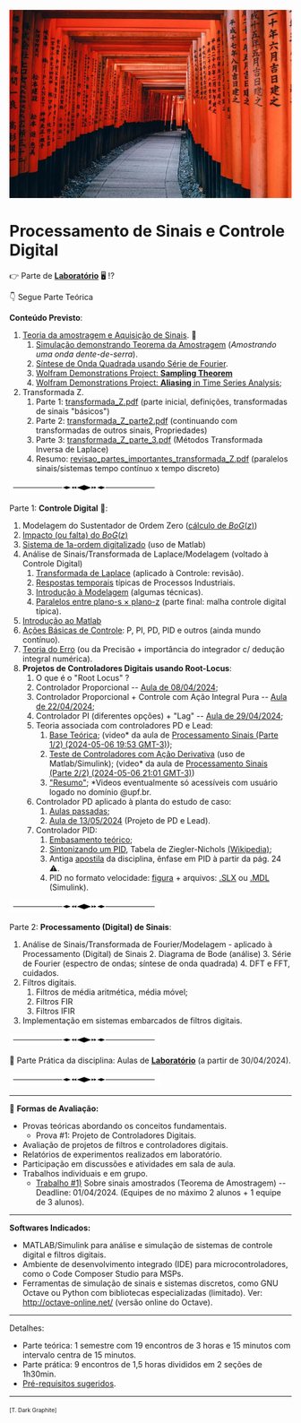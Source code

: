 ![Kioto_2](Kioto_2.jpg)

# Processamento de Sinais e Controle Digital

:point_right: Parte de **[Laboratório](lab/lab_proces_ecp_2024.html)** 🖥️ !?

👇 Segue Parte Teórica

**Conteúdo Previsto**:

1. [Teoria da amostragem e Aquisição de Sinais](../Controle_3/2_sampling/01_Sistema_Amostrado_no_Tempo.pdf). :beginner:
   1. [Simulação demonstrando Teorema da Amostragem](https://fpassold.github.io/Controle_3/Teste_Amost/teste_amostragem.html) (*Amostrando uma onda dente-de-serra*).
   2. [Síntese de Onda Quadrada usando Série de Fourier](https://fpassold.github.io/Controle_3/estudo_dirigido/Síntese_Onda_Quadrada.html). 
   3. [Wolfram Demonstrations Project: **Sampling Theorem**](https://demonstrations.wolfram.com/SamplingTheorem/)
   4. [Wolfram Demonstrations Project: **Aliasing** in Time Series Analysis](https://demonstrations.wolfram.com/AliasingInTimeSeriesAnalysis/);
2. Transformada Z.
   1. Parte 1:  [transformada_Z.pdf](../Controle_3/3_transformada/transformada_Z.pdf) (parte inicial, definições, transformadas de sinais "básicos")
   2. Parte 2:  [transformada_Z_parte2.pdf](../Controle_3/3_transformada/transformada_Z_parte2.pdf) (continuando com transformadas de outros sinais, Propriedades)
   3. Parte 3:  [transformada_Z_parte_3.pdf](../Controle_3/3_transformada/transformada_Z_parte_3.pdf) (Métodos Transformada Inversa de Laplace)
   4. Resumo:  [revisao_partes_importantes_transformada_Z.pdf](../Controle_3/3_transformada/revisao_partes_importantes_transformada_Z.pdf) (paralelos sinais/sistemas tempo contínuo x tempo discreto)

![separation_line](separation_line.png)

Parte 1: **Controle Digital** :triangular_flag_on_post::

1. Modelagem do Sustentador de Ordem Zero ([cálculo de $BoG(z)$](https://fpassold.github.io/Controle_3/3_transformada/3_BoG_Transformada_Z.pdf))
2. [Impacto (ou falta) do $BoG(z)$](https://fpassold.github.io/Controle_3/3_5_Modelagem_G_BoG/teste_BoG.html)
3. [Sistema de 1a-ordem digitalizado](https://fpassold.github.io/Controle_3/exemplo_1_BoG/intro_exemplo_1a_ordem.html) (uso de Matlab)
4. Análise de Sinais/Transformada de Laplace/Modelagem (voltado à Controle Digital)
   1. [Transformada de Laplace](3_transformada_laplace.pdf) (aplicado à Controle: revisão).
   2. [Respostas temporais](4_Respostas_Sistemas.pdf) típicas de Processos Industriais.
   3. [Introdução à Modelagem](5_intro_modelagem.pdf) (algumas técnicas).
   4. [Paralelos entre plano-s $\times$ plano-z](6_respostas_paralelos_s_z.pdf) (parte final: malha controle digital típica).
5. [Introdução ao Matlab](../Matlab/aula_intro_matlab_1.html) 
6. [Ações Básicas de Controle](7_acoes_controle.pdf): P, PI, PD, PID e outros (ainda mundo contínuo).
7. [Teoria do Erro](https://fpassold.github.io/Controle_3/4_teoria_erros/resumo_teoria_erro.html) (ou da Precisão + importância do integrador c/ dedução integral numérica).
8. **Projetos de Controladores Digitais usando Root-Locus**:
   1. O que é o "Root Locus" ?
   2. Controlador Proporcional -- [Aula de 08/04/2024](2024_1/aula_080402024.html);
   3. Controlador Proporcional + Controle com Ação Integral Pura -- [Aula de 22/04/2024](2024_1/aula_22042024.html);
   4. Controlador PI (diferentes opções) + "Lag" -- [Aula de 29/04/2024](2024_1/aula_29042024.html);
   5. Teoria associada com controladores PD e Lead:
      1. [Base Teórica](https://fpassold.github.io/Controle_3/Controle_Acao_Derivativa.html);
          (video* da aula de [Processamento Sinais (Parte 1/2) (2024-05-06 19:53 GMT-3)](https://drive.google.com/open?id=1TUPkOz03XtrCgci29U_2iWQJ1XH5Kl9u));
      2. [Teste de Controladores com Ação Derivativa](https://fpassold.github.io/Controle_3/estudo_caso/Teste_Controladores_Acao_Derivativa.html) (uso de Matlab/Simulink);
          (video* da aula de [Processamento Sinais (Parte 2/2) (2024-05-06 21:01 GMT-3)](https://drive.google.com/open?id=1UbSlcx5dHV9S7n09K8VHMfBXQ8EfScXY))
      3. ["Resumo"](https://fpassold.github.io/Controle_3/pd_plus_filtro.pdf);
         *Videos eventualmente só acessíveis com usuário logado no domínio @upf.br.
   6. Controlador PD aplicado à planta do estudo de caso:
      1. [Aulas passadas](https://fpassold.github.io/Controle_3/projeto_PD_lead_2020.html);
      2. [Aula de 13/05/2024](2024_1/aula_13052024.html) (Projeto de PD e Lead).
   7. Controlador PID:
      1. [Embasamento teórico](https://fpassold.github.io/Lab_Controle_2/PID/pid.html);
      2. [Sintonizando um PID](https://fpassold.github.io/Controle_2/8_Ajuste_PID/Sintonia_PIDs_usando_ZN.html), Tabela de Ziegler-Nichols [(Wikipedia)](https://en.wikipedia.org/wiki/Ziegler–Nichols_method);
      3. Antiga [apostila](https://fpassold.github.io/Controle_3/estudo_caso/Estudo_Caso_Controladores_2020.pdf) da disciplina, ênfase em PID à partir da pág. 24 :warning:.
      4. PID no formato velocidade: [figura](https://fpassold.github.io/Controle_3/PID/uso_planta_PID_velocity.png) + arquivos: [.SLX](https://fpassold.github.io/Controle_3/PID/planta_PID_velocity.slx) ou [.MDL](https://fpassold.github.io/Controle_3/PID/planta_PID_velocity.mdl) (Simulink).

![separation_line](separation_line.png)

Parte 2: **Processamento (Digital) de Sinais**:

1. Análise de Sinais/Transformada de Fourier/Modelagem - aplicado à Processamento (Digital) de Sinais
   2. Diagrama de Bode (análise)
   3. Série de Fourier (espectro de ondas; síntese de onda quadrada)
   4. DFT e FFT, cuidados.
5. Filtros digitais.
   1. Filtros de média aritmética, média móvel;
   2. Filtros FIR
   3. Filtros IFIR
6. Implementação em sistemas embarcados de filtros digitais.

![separation_line](separation_line.png)

🧪 Parte Prática da disciplina: Aulas de **[Laboratório](lab/lab_proces_ecp_2024.html)** (a partir de 30/04/2024).

![separation_line](separation_line.png)

---

🎢 **Formas de Avaliação:**

- Provas teóricas abordando os conceitos fundamentais.
  - Prova #1: Projeto de Controladores Digitais.
- Avaliação de projetos de filtros e controladores digitais.
- Relatórios de experimentos realizados em laboratório.
- Participação em discussões e atividades em sala de aula.
- Trabalhos individuais e em grupo.
  - [Trabalho #1)](trabalho_1_2024_1.html) Sobre sinais amostrados (Teorema de Amostragem) -- Deadline: 01/04/2024. (Equipes de no máximo 2 alunos + 1 equipe de 3 alunos).

---

**Softwares Indicados:**

- MATLAB/Simulink para análise e simulação de sistemas de controle digital e filtros digitais.
- Ambiente de desenvolvimento integrado (IDE) para microcontroladores, como o Code Composer Studio para MSPs.
- Ferramentas de simulação de sinais e sistemas discretos, como GNU Octave ou Python com bibliotecas especializadas (limitado). Ver: http://octave-online.net/ (versão online do Octave).

---

Detalhes:

* Parte teórica: 1 semestre com 19 encontros de 3 horas e 15 minutos com intervalo centra de 15 minutos.
* Parte prática: 9 encontros de 1,5 horas divididos em 2 seções de 1h30min.
* [Pré-requisitos sugeridos](pre_requisitos.html).

---

<font size="1">[T. Dark Graphite]</font>

<script language="JavaScript">
<!-- Hide JavaScript...
var LastUpdated = document.lastModified;
document.writeln ("Fernando Passold, página atualizada em " + LastUpdated); // End Hiding -->
</script>

